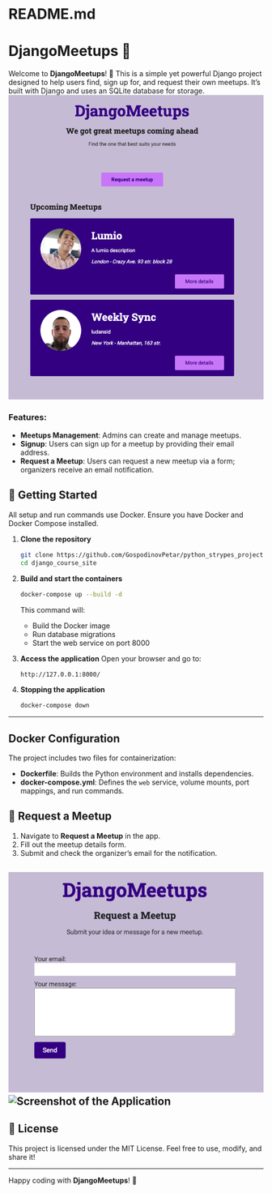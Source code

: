 # README.md

# DjangoMeetups 🎉

Welcome to **DjangoMeetups**! 🚀 This is a simple yet powerful Django project designed to help users find, sign up for, and request their own meetups. It’s built with Django and uses an SQLite database for storage.
![Screenshot of the Application](media/screenshots/main_page.png "Screenshot")
### Features:
- **Meetups Management**: Admins can create and manage meetups.
- **Signup**: Users can sign up for a meetup by providing their email address.
- **Request a Meetup**: Users can request a new meetup via a form; organizers receive an email notification.

## 🚀 Getting Started

All setup and run commands use Docker. Ensure you have Docker and Docker Compose installed.

1. **Clone the repository**
   ```bash
   git clone https://github.com/GospodinovPetar/python_strypes_projects.git
   cd django_course_site
   ```

2. **Build and start the containers**
   ```bash
   docker-compose up --build -d
   ```
   This command will:
   - Build the Docker image
   - Run database migrations
   - Start the web service on port 8000

3. **Access the application**
   Open your browser and go to:
   ```
   http://127.0.0.1:8000/
   ```

4. **Stopping the application**
   ```bash
   docker-compose down
   ```

---

## Docker Configuration

The project includes two files for containerization:

- **Dockerfile**: Builds the Python environment and installs dependencies.
- **docker-compose.yml**: Defines the `web` service, volume mounts, port mappings, and run commands.

## 📧 Request a Meetup

1. Navigate to **Request a Meetup** in the app.
2. Fill out the meetup details form.
3. Submit and check the organizer’s email for the notification.

![Screenshot of the Application](media/screenshots/request_page.png "Screenshot")
![Screenshot of the Application](media/screenshots/email.png "Screenshot")
---

## 📝 License

This project is licensed under the MIT License. Feel free to use, modify, and share it!

---

Happy coding with **DjangoMeetups**! 🎉
